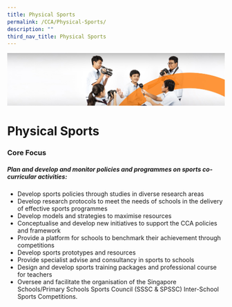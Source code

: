```yaml
---
title: Physical Sports
permalink: /CCA/Physical-Sports/
description: ""
third_nav_title: Physical Sports
---
```

![](/images/cca.jpg)

Physical Sports
===============

### Core Focus

##### Plan and develop and monitor policies and programmes on sports co-curricular activities:

*   Develop sports policies through studies in diverse research areas
*   Develop research protocols to meet the needs of schools in the delivery of effective sports programmes
*   Develop models and strategies to maximise resources
*   Conceptualise and develop new initiatives to support the CCA policies and framework
*   Provide a platform for schools to benchmark their achievement through competitions
*   Develop sports prototypes and resources
*   Provide specialist advise and consultancy in sports to schools
*   Design and develop sports training packages and professional course for teachers
*   Oversee and facilitate the organisation of the Singapore Schools/Primary Schools Sports Council (SSSC & SPSSC) Inter-School Sports Competitions.